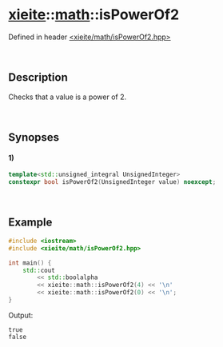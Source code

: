 # [xieite](../xieite.md)\:\:[math](../math.md)\:\:isPowerOf2
Defined in header [<xieite/math/isPowerOf2.hpp>](../../include/xieite/math/isPowerOf2.hpp)

&nbsp;

## Description
Checks that a value is a power of 2.

&nbsp;

## Synopses
#### 1)
```cpp
template<std::unsigned_integral UnsignedInteger>
constexpr bool isPowerOf2(UnsignedInteger value) noexcept;
```

&nbsp;

## Example
```cpp
#include <iostream>
#include <xieite/math/isPowerOf2.hpp>

int main() {
    std::cout
        << std::boolalpha
        << xieite::math::isPowerOf2(4) << '\n'
        << xieite::math::isPowerOf2(0) << '\n';
}
```
Output:
```
true
false
```
